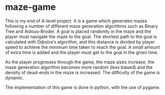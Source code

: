 # maze-game

This is my end of A-level project. It is a game which generates mazes following a number of different maze generation algorithms 
such as Binary Tree and Aldous-Broder. A goal is placed randomly in the maze and the player must navigate the maze to the goal. 
The shortest path to the goal is calculated with Dijkstra's algorithm, and this distance is divided by player speed to achieve the minimum
time taken to reach the goal. A small amount of extra time is added and the player must get to the goal in the given time.

As the player progresses through the game, the maze sizes increase, the maze generation algorithm becomes more random (less biased) and the
density of dead-ends in the maze is increased. The difficulty of the game is dynamic.

The implementation of this game is done in python, with the use of pygame.
